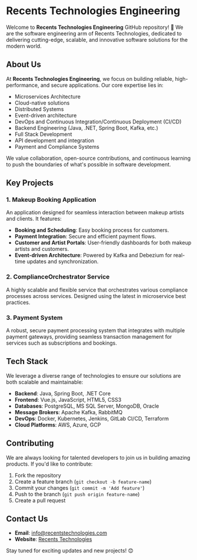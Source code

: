 
# Recents Technologies Engineering

Welcome to **Recents Technologies Engineering** GitHub repository! 🚀 We are the software engineering arm of Recents Technologies, dedicated to delivering cutting-edge, scalable, and innovative software solutions for the modern world.

## About Us

At **Recents Technologies Engineering**, we focus on building reliable, high-performance, and secure applications. Our core expertise lies in:

- Microservices Architecture
- Cloud-native solutions
- Distributed Systems
- Event-driven architecture
- DevOps and Continuous Integration/Continuous Deployment (CI/CD)
- Backend Engineering (Java, .NET, Spring Boot, Kafka, etc.)
- Full Stack Development
- API development and integration
- Payment and Compliance Systems

We value collaboration, open-source contributions, and continuous learning to push the boundaries of what's possible in software development.

## Key Projects

### 1. Makeup Booking Application
An application designed for seamless interaction between makeup artists and clients. It features:

- **Booking and Scheduling**: Easy booking process for customers.
- **Payment Integration**: Secure and efficient payment flows.
- **Customer and Artist Portals**: User-friendly dashboards for both makeup artists and customers.
- **Event-driven Architecture**: Powered by Kafka and Debezium for real-time updates and synchronization.

### 2. ComplianceOrchestrator Service
A highly scalable and flexible service that orchestrates various compliance processes across services. Designed using the latest in microservice best practices.

### 3. Payment System
A robust, secure payment processing system that integrates with multiple payment gateways, providing seamless transaction management for services such as subscriptions and bookings.

## Tech Stack

We leverage a diverse range of technologies to ensure our solutions are both scalable and maintainable:

- **Backend**: Java, Spring Boot, .NET Core
- **Frontend**: Vue.js, JavaScript, HTML5, CSS3
- **Databases**: PostgreSQL, MS SQL Server, MongoDB, Oracle
- **Message Brokers**: Apache Kafka, RabbitMQ
- **DevOps**: Docker, Kubernetes, Jenkins, GitLab CI/CD, Terraform
- **Cloud Platforms**: AWS, Azure, GCP

## Contributing

We are always looking for talented developers to join us in building amazing products. If you'd like to contribute:

1. Fork the repository
2. Create a feature branch (`git checkout -b feature-name`)
3. Commit your changes (`git commit -m 'Add feature'`)
4. Push to the branch (`git push origin feature-name`)
5. Create a pull request

## Contact Us

- **Email**: info@recentstechnologies.com  
- **Website**: [Recents Technologies](https://recentstechnologies.com)

Stay tuned for exciting updates and new projects! 😊
